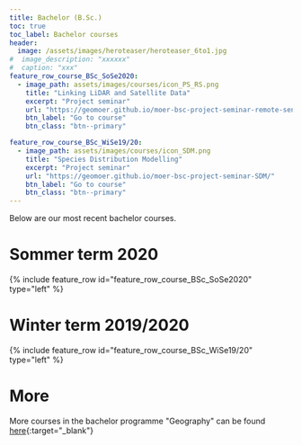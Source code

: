 ```yaml
---
title: Bachelor (B.Sc.)
toc: true
toc_label: Bachelor courses
header:
  image: /assets/images/heroteaser/heroteaser_6to1.jpg
#  image_description: "xxxxxx"
#  caption: "xxx"
feature_row_course_BSc_SoSe2020:
  - image_path: assets/images/courses/icon_PS_RS.png
    title: "Linking LiDAR and Satellite Data"
    excerpt: "Project seminar"
    url: "https://geomoer.github.io/moer-bsc-project-seminar-remote-sensing/"
    btn_label: "Go to course"
    btn_class: "btn--primary"

feature_row_course_BSc_WiSe19/20:
  - image_path: assets/images/courses/icon_SDM.png
    title: "Species Distribution Modelling"
    excerpt: "Project seminar"
    url: "https://geomoer.github.io/moer-bsc-project-seminar-SDM/"
    btn_label: "Go to course"
    btn_class: "btn--primary"
---
```


Below are our most recent bachelor courses.

<!--more-->


# Sommer term 2020

{% include feature_row id="feature_row_course_BSc_SoSe2020" type="left" %}


# Winter term 2019/2020

{% include feature_row id="feature_row_course_BSc_WiSe19/20" type="left" %}



# More

More courses in the bachelor programme "Geography" can be found [here](https://oer.uni-marburg.de/goto.php?target=cat_1651239&client_id=UNIMR){:target="_blank"}




